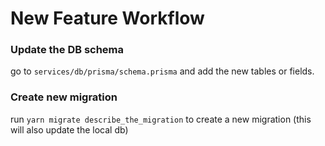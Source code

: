 # New Feature Workflow

### Update the DB schema
go to `services/db/prisma/schema.prisma` and add the new tables or fields.

### Create new migration
run `yarn migrate describe_the_migration` to create a new migration (this will also update the local db)




